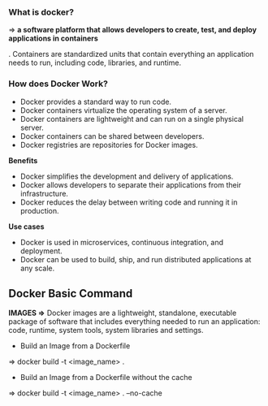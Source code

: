 ### What is docker?

⇒ **a software platform that allows developers to create, test, and deploy applications in containers**

. Containers are standardized units that contain everything an application needs to run, including code, libraries, and runtime.

### How does Docker Work?

- Docker provides a standard way to run code.
- Docker containers virtualize the operating system of a server.
- Docker containers are lightweight and can run on a single physical server.
- Docker containers can be shared between developers.
- Docker registries are repositories for Docker images.

**Benefits**

- Docker simplifies the development and delivery of applications.
- Docker allows developers to separate their applications from their infrastructure.
- Docker reduces the delay between writing code and running it in production.

**Use cases**

- Docker is used in microservices, continuous integration, and deployment.
- Docker can be used to build, ship, and run distributed applications at any scale.

## Docker Basic Command

**IMAGES
⇒** Docker images are a lightweight, standalone, executable package
of software that includes everything needed to run an application:
code, runtime, system tools, system libraries and settings.

- Build an Image from a Dockerfile

⇒ docker build -t <image_name> .

- Build an Image from a Dockerfile without the cache

⇒ docker build -t <image_name> . –no-cache

